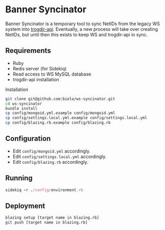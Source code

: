 Banner Syncinator
=================

Banner Syncinator is a temporary tool to sync NetIDs from the legacy WS system into [trogdir-api](https://github.com/biola/trogdir-api).
Eventually, a new process will take over creating NetIDs, but until then this exists to keep WS and trogdir-api in sync.

Requirements
------------
- Ruby
- Redis server (for Sidekiq)
- Read access to WS MySQL database
- trogdir-api installation

Installation
```bash
git clone git@github.com:biola/ws-syncinator.git
cd ws-syncinator
bundle install
cp config/mongoid.yml.example config/mongoid.yml
cp config/settings.local.yml.example config/settings.local.yml
cp config/blazing.rb.example config/blazing.rb
```

Configuration
-------------
- Edit `config/mongoid.yml` accordingly.
- Edit `config/settings.local.yml` accordingly.
- Edit `config/blazing.rb` accordingly.

Running
-------

```ruby
sidekiq -r ./config/environment.rb
```

Deployment
----------
```bash
blazing setup [target name in blazing.rb]
git push [target name in blazing.rb]
```

